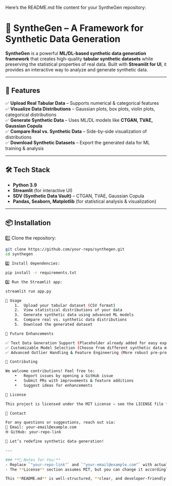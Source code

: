 Here’s the README.md file content for your SyntheGen repository:

# 🚀 SyntheGen – A Framework for Synthetic Data Generation  

**SyntheGen** is a powerful **ML/DL-based synthetic data generation framework** that creates high-quality **tabular synthetic datasets** while preserving the statistical properties of real data. Built with **Streamlit for UI**, it provides an interactive way to analyze and generate synthetic data.  

---

## 🎯 Features  

✅ **Upload Real Tabular Data** – Supports numerical & categorical features  
✅ **Visualize Data Distributions** – Gaussian plots, box plots, violin plots, categorical distributions  
✅ **Generate Synthetic Data** – Uses ML/DL models like **CTGAN, TVAE, Gaussian Copula**  
✅ **Compare Real vs. Synthetic Data** – Side-by-side visualization of distributions  
✅ **Download Synthetic Datasets** – Export the generated data for ML training & analysis  

---

## 🛠️ Tech Stack  

- **Python 3.9**  
- **Streamlit** (for interactive UI)  
- **SDV (Synthetic Data Vault)** – CTGAN, TVAE, Gaussian Copula  
- **Pandas, Seaborn, Matplotlib** (for statistical analysis & visualization)  

---

## 📦 Installation  

1️⃣ Clone the repository:  
```bash
git clone https://github.com/your-repo/synthegen.git  
cd synthegen

2️⃣ Install dependencies:

pip install -r requirements.txt

3️⃣ Run the Streamlit app:

streamlit run app.py

📌 Usage
	1.	Upload your tabular dataset (CSV format)
	2.	View statistical distributions of your data
	3.	Generate synthetic data using advanced ML models
	4.	Compare real vs. synthetic data distributions
	5.	Download the generated dataset

🔮 Future Enhancements

✅ Text Data Generation Support (Placeholder already added for easy expansion)
✅ Customizable Model Selection (Choose from different synthetic data models)
✅ Advanced Outlier Handling & Feature Engineering (More robust pre-processing methods)

🤝 Contributing

We welcome contributions! Feel free to:
	•	Report issues by opening a GitHub issue
	•	Submit PRs with improvements & feature additions
	•	Suggest ideas for enhancements

📜 License

This project is licensed under the MIT License – see the LICENSE file for details.

📧 Contact

For any questions or suggestions, reach out via:
📩 Email: your-email@example.com
🌐 GitHub: your-repo-link

🚀 Let’s redefine synthetic data generation!

---

### **🔹 Notes for You:**  
- Replace `"your-repo-link"` and `"your-email@example.com"` with actual details.  
- The **License** section assumes MIT, but you can change it accordingly.  

This **README.md** is well-structured, **clear, and developer-friendly**! 🚀 Let me know if you need any tweaks.